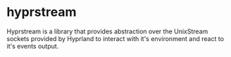 # hyprstream
Hyprstream is a library that provides abstraction over the UnixStream sockets provided by Hyprland to interact with it's environment and react to it's events output.
